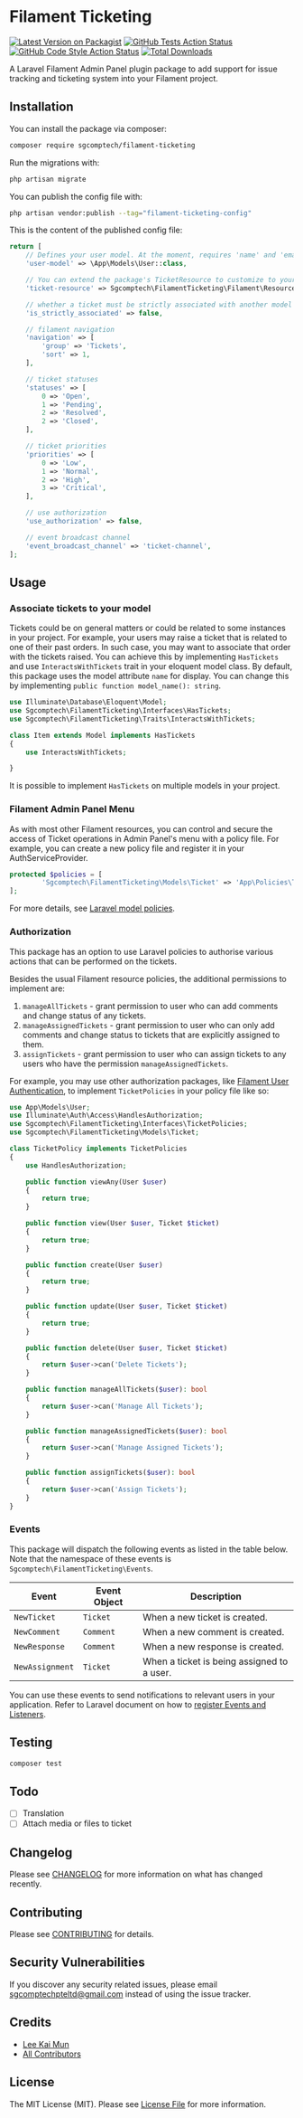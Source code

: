 # Filament Ticketing

[![Latest Version on Packagist](https://img.shields.io/packagist/v/sgcomptech/filament-ticketing.svg?style=flat-square)](https://packagist.org/packages/sgcomptech/filament-ticketing)
[![GitHub Tests Action Status](https://img.shields.io/github/workflow/status/sgcomptech/filament-ticketing/run-tests?label=tests)](https://github.com/sgcomptech/filament-ticketing/actions?query=workflow%3Arun-tests+branch%3Amain)
[![GitHub Code Style Action Status](https://img.shields.io/github/workflow/status/sgcomptech/filament-ticketing/Fix%20PHP%20code%20style%20issues?label=code%20style)](https://github.com/sgcomptech/filament-ticketing/actions?query=workflow%3A"Fix+PHP+code+style+issues"+branch%3Amain)
[![Total Downloads](https://img.shields.io/packagist/dt/sgcomptech/filament-ticketing.svg?style=flat-square)](https://packagist.org/packages/sgcomptech/filament-ticketing)

A Laravel Filament Admin Panel plugin package to add support for issue tracking and ticketing system into your Filament project.

## Installation

You can install the package via composer:

```bash
composer require sgcomptech/filament-ticketing
```

Run the migrations with:

```bash
php artisan migrate
```

You can publish the config file with:

```bash
php artisan vendor:publish --tag="filament-ticketing-config"
```

This is the content of the published config file:

```php
return [
	// Defines your user model. At the moment, requires 'name' and 'email' attributes.
	'user-model' => \App\Models\User::class,

	// You can extend the package's TicketResource to customize to your needs.
	'ticket-resource' => Sgcomptech\FilamentTicketing\Filament\Resources\TicketResource::class,

	// whether a ticket must be strictly associated with another model
	'is_strictly_associated' => false,

	// filament navigation
	'navigation' => [
		'group' => 'Tickets',
		'sort' => 1,
	],

	// ticket statuses
	'statuses' => [
		0 => 'Open',
		1 => 'Pending',
		2 => 'Resolved',
		2 => 'Closed',
	],

	// ticket priorities
	'priorities' => [
		0 => 'Low',
		1 => 'Normal',
		2 => 'High',
		3 => 'Critical',
	],

	// use authorization
	'use_authorization' => false,

	// event broadcast channel
	'event_broadcast_channel' => 'ticket-channel',
];
```

## Usage

### Associate tickets to your model

Tickets could be on general matters or could be related to some instances in your project.
For example, your users may raise a ticket that is related to one of their past orders.
In such case, you may want to associate that order with the tickets raised.
You can achieve this by implementing `HasTickets` and use `InteractsWithTickets` trait in your eloquent model class.
By default, this package uses the model attribute `name` for display.
You can change this by implementing `public function model_name(): string`.

```php
use Illuminate\Database\Eloquent\Model;
use Sgcomptech\FilamentTicketing\Interfaces\HasTickets;
use Sgcomptech\FilamentTicketing\Traits\InteractsWithTickets;

class Item extends Model implements HasTickets
{
    use InteractsWithTickets;

}
```

It is possible to implement `HasTickets` on multiple models in your project.

### Filament Admin Panel Menu

As with most other Filament resources, you can control and secure the access of Ticket operations in Admin Panel's menu with a policy file. For example, you can create a new policy file and register it in your AuthServiceProvider.

```php
protected $policies = [
		'Sgcomptech\FilamentTicketing\Models\Ticket' => 'App\Policies\TicketPolicy',
];
```

For more details, see [Laravel model policies](https://laravel.com/docs/9.x/authorization#creating-policies).

### Authorization

This package has an option to use Laravel policies to authorise various actions that can be performed on the tickets.

Besides the usual Filament resource policies, the additional permissions to implement are:

1. `manageAllTickets` - grant permission to user who can add comments and change status of any tickets.
2. `manageAssignedTickets` - grant permission to user who can only add comments and change status to tickets that are explicitly assigned to them.
3. `assignTickets` - grant permission to user who can assign tickets to any users who have the permission `manageAssignedTickets`.

For example, you may use other authorization packages, like [Filament User Authentication](https://github.com/phpsa/filament-authentication), to implement `TicketPolicies` in your policy file like so:

```php
use App\Models\User;
use Illuminate\Auth\Access\HandlesAuthorization;
use Sgcomptech\FilamentTicketing\Interfaces\TicketPolicies;
use Sgcomptech\FilamentTicketing\Models\Ticket;

class TicketPolicy implements TicketPolicies
{
    use HandlesAuthorization;

    public function viewAny(User $user)
    {
        return true;
    }

    public function view(User $user, Ticket $ticket)
    {
        return true;
    }

    public function create(User $user)
    {
        return true;
    }

    public function update(User $user, Ticket $ticket)
    {
        return true;
    }

    public function delete(User $user, Ticket $ticket)
    {
        return $user->can('Delete Tickets');
    }

    public function manageAllTickets($user): bool
    {
        return $user->can('Manage All Tickets');
    }

    public function manageAssignedTickets($user): bool
    {
        return $user->can('Manage Assigned Tickets');
    }

    public function assignTickets($user): bool
    {
        return $user->can('Assign Tickets');
    }
}
```

### Events

This package will dispatch the following events as listed in the table below. Note that the namespace of these events is `Sgcomptech\FilamentTicketing\Events`.

| Event | Event Object | Description |
| ----------- | ----------- | ----------- |
| `NewTicket` | `Ticket` | When a new ticket is created. |
| `NewComment` | `Comment` | When a new comment is created. |
| `NewResponse` | `Comment` | When a new response is created. |
| `NewAssignment` | `Ticket` | When a ticket is being assigned to a user. |

You can use these events to send notifications to relevant users in your application. Refer to Laravel document on how to [register Events and Listeners](https://laravel.com/docs/9.x/events#generating-events-and-listeners).

## Testing

```bash
composer test
```

## Todo

- [ ] Translation
- [ ] Attach media or files to ticket

## Changelog

Please see [CHANGELOG](CHANGELOG.md) for more information on what has changed recently.

## Contributing

Please see [CONTRIBUTING](CONTRIBUTING.md) for details.

## Security Vulnerabilities

If you discover any security related issues, please email sgcomptechpteltd@gmail.com instead of using the issue tracker.

## Credits

- [Lee Kai Mun](https://github.com/leekaimun)
- [All Contributors](../../contributors)

## License

The MIT License (MIT). Please see [License File](LICENSE.md) for more information.
